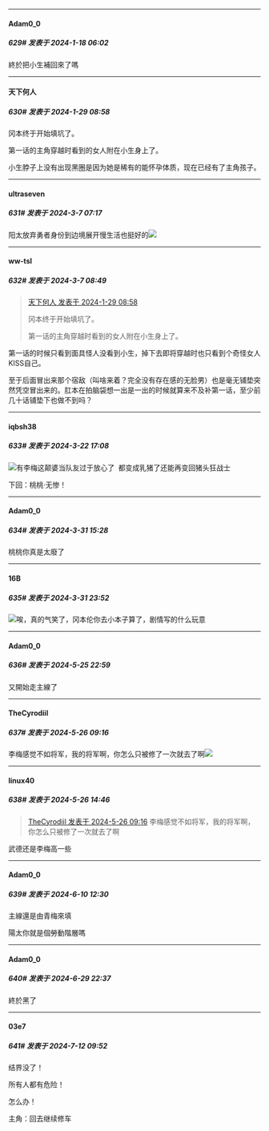 
*****

####  Adam0_0  
##### 629#       发表于 2024-1-18 06:02

終於把小生補回來了嗎

*****

####  天下何人  
##### 630#       发表于 2024-1-29 08:58

冈本终于开始填坑了。

第一话的主角穿越时看到的女人附在小生身上了。

小生脖子上没有出现黑圈是因为她是稀有的能怀孕体质，现在已经有了主角孩子。

*****

####  ultraseven  
##### 631#       发表于 2024-3-7 07:17

阳太放弃勇者身份到边境展开慢生活也挺好的<img src="https://static.saraba1st.com/image/smiley/face2017/066.png" referrerpolicy="no-referrer">


*****

####  ww-tsl  
##### 632#       发表于 2024-3-7 08:49

<blockquote><a href="httphttps://bbs.saraba1st.com/2b/forum.php?mod=redirect&amp;goto=findpost&amp;pid=63811956&amp;ptid=1952903" target="_blank">天下何人 发表于 2024-1-29 08:58</a>

冈本终于开始填坑了。

第一话的主角穿越时看到的女人附在小生身上了。</blockquote>
第一话的时候只看到面具怪人没看到小生，掉下去即将穿越时也只看到个奇怪女人KISS自己。

至于后面冒出来那个宿敌（叫啥来着？完全没有存在感的无脸男）也是毫无铺垫突然凭空冒出来的。肛本在拍脑袋想一出是一出的时候就算来不及补第一话，至少前几十话铺垫下也做不到吗？

*****

####  iqbsh38  
##### 633#       发表于 2024-3-22 17:08

<img src="https://static.saraba1st.com/image/smiley/face2017/049.png" referrerpolicy="no-referrer">有李梅这颠婆当队友过于放心了  都变成乳猪了还能再变回猪头狂战士

下回：桃桃·无惨！

*****

####  Adam0_0  
##### 634#       发表于 2024-3-31 15:28

桃桃你真是太廢了


*****

####  16B  
##### 635#       发表于 2024-3-31 23:52

<img src="https://static.saraba1st.com/image/smiley/face2017/067.png" referrerpolicy="no-referrer">唉，真的气笑了，冈本伦你去小本子算了，剧情写的什么玩意

*****

####  Adam0_0  
##### 636#       发表于 2024-5-25 22:59

又開始走主線了


*****

####  TheCyrodiil  
##### 637#       发表于 2024-5-26 09:16

李梅感觉不如将军，我的将军啊，你怎么只被修了一次就去了啊<img src="https://static.saraba1st.com/image/smiley/face2017/139.png" referrerpolicy="no-referrer">


*****

####  linux40  
##### 638#       发表于 2024-5-26 14:46

<blockquote><a href="httphttps://bbs.saraba1st.com/2b/forum.php?mod=redirect&amp;goto=findpost&amp;pid=65004877&amp;ptid=1952903" target="_blank">TheCyrodiil 发表于 2024-5-26 09:16</a>
李梅感觉不如将军，我的将军啊，你怎么只被修了一次就去了啊</blockquote>
武德还是李梅高一些

*****

####  Adam0_0  
##### 639#       发表于 2024-6-10 12:30

主線還是由青梅來填

陽太你就是個勞動階層嗎

*****

####  Adam0_0  
##### 640#       发表于 2024-6-29 22:37

終於黑了

*****

####  03e7  
##### 641#       发表于 2024-7-12 09:52

结界没了！

所有人都有危险！

怎么办！

主角：回去继续修车

